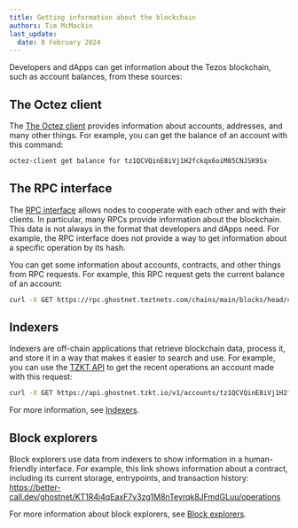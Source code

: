 ```yaml
---
title: Getting information about the blockchain
authors: Tim McMackin
last_update:
  date: 8 February 2024
---
```


Developers and dApps can get information about the Tezos blockchain, such as account balances, from these sources:

## The Octez client

The [The Octez client](/developing/octez-client) provides information about accounts, addresses, and many other things.
For example, you can get the balance of an account with this command:

```bash
octez-client get balance for tz1QCVQinE8iVj1H2fckqx6oiM85CNJSK9Sx
```

## The RPC interface

The [RPC interface](/architecture/nodes#the-rpc-interface) allows nodes to cooperate with each other and with their clients. 
In particular, many RPCs provide information about the blockchain.
This data is not always in the format that developers and dApps need.
For example, the RPC interface does not provide a way to get information about a specific operation by its hash.

You can get some information about accounts, contracts, and other things from RPC requests.
For example, this RPC request gets the current balance of an account:

```bash
curl -X GET https://rpc.ghostnet.teztnets.com/chains/main/blocks/head/context/contracts/tz1QCVQinE8iVj1H2fckqx6oiM85CNJSK9Sx/balance
```

## Indexers

Indexers are off-chain applications that retrieve blockchain data, process it, and store it in a way that makes it easier to search and use.
For example, you can use the [TZKT API](https://api.tzkt.io/) to get the recent operations an account made with this request:

```bash
curl -X GET https://api.ghostnet.tzkt.io/v1/accounts/tz1QCVQinE8iVj1H2fckqx6oiM85CNJSK9Sx/operations
```

For more information, see [Indexers](/developing/information/indexers).

## Block explorers

Block explorers use data from indexers to show information in a human-friendly interface.
For example, this link shows information about a contract, including its current storage, entrypoints, and transaction history: https://better-call.dev/ghostnet/KT1R4i4qEaxF7v3zg1M8nTeyrqk8JFmdGLuu/operations

For more information about block explorers, see [Block explorers](/developing/information/block-explorers).
